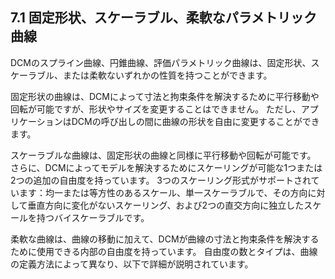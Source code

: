 ## 7.1 固定形状、スケーラブル、柔軟なパラメトリック曲線

DCMのスプライン曲線、円錐曲線、評価パラメトリック曲線は、固定形状、スケーラブル、または柔軟ないずれかの性質を持つことができます。

固定形状の曲線は、DCMによって寸法と拘束条件を解決するために平行移動や回転が可能ですが、形状やサイズを変更することはできません。
ただし、アプリケーションはDCMの呼び出しの間に曲線の形状を自由に変更することができます。

スケーラブルな曲線は、固定形状の曲線と同様に平行移動や回転が可能です。
さらに、DCMによってモデルを解決するためにスケーリングが可能な1つまたは2つの追加の自由度を持っています。
3つのスケーリング形式がサポートされています：均一または等方性のあるスケール、単一スケーラブルで、その方向に対して垂直方向に変化がないスケーリング、および2つの直交方向に独立したスケールを持つバイスケーラブルです。

柔軟な曲線は、曲線の移動に加えて、DCMが曲線の寸法と拘束条件を解決するために使用できる内部の自由度を持っています。
自由度の数とタイプは、曲線の定義方法によって異なり、以下で詳細が説明されています。
